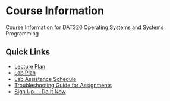 # Course Information

Course Information for DAT320 Operating Systems and Systems Programming

## Quick Links

- [Lecture Plan](lecture-plan.md)
- [Lab Plan](lab-plan.md)
- [Lab Assistance Schedule](lab-assistance.md)
- [Troubleshooting Guide for Assignments](troubleshooting.md)
- [Sign Up -- Do It Now](signup.md)
<!---
- [Sign Up -- Do It Now](signup.md)
- [Get Unix Account -- Do It Now](setup-unix.md)
- [Description of Lab Submission Process](lab-submission.md)

- [Approval and Collaboration Policy](policy.md)
- [Go installation guide](setup-go.md)
- [Code editors](setup-editors.md)
- [Windows Specific: Guide to Installing Windows Subsystem for Linux (WSL)](setup-wsl.md)
 --->